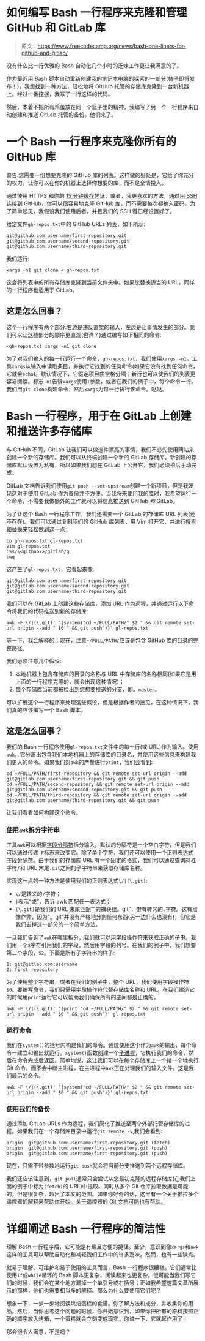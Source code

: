 # 如何编写 Bash 一行程序来克隆和管理 GitHub 和 GitLab 库

> 原文：<https://www.freecodecamp.org/news/bash-one-liners-for-github-and-gitlab/>

没有什么比一行优雅的 Bash 自动化几个小时的乏味工作更让我满意的了。

作为最近用 Bash 脚本自动重新创建我的笔记本电脑的探索的一部分(帖子即将发布！)，我想找到一种方法，轻松地将 GitHub 托管的存储库克隆到一台新机器上。经过一番挖掘，我写了一行这样的代码。

然后，本着不把所有鸡蛋放在同一个篮子里的精神，我编写了另一个一行程序来自动创建和推送 GitLab 托管的备份。他们来了。

# 一个 Bash 一行程序来克隆你所有的 GitHub 库

警告:您需要一份想要克隆的 GitHub 库的列表。这样做的好处是，它给了你充分的权力，让你可以在你的机器上选择你想要的库，而不是全情投入。

通过使用 HTTPS 和你的 [15 分钟缓存凭证](https://help.github.com/en/articles/caching-your-github-password-in-git)，或者，我更喜欢的方法，通过[用 SSH](https://help.github.com/en/articles/connecting-to-github-with-ssh) 连接到 GitHub，你可以很容易地克隆 GitHub 库，而不需要每次都输入密码。为了简单起见，我假设我们使用后者，并且我们的 SSH 键已经设置好了。

给定文件`gh-repos.txt`中的 GitHub URLs 列表，如下所示:

```
git@github.com:username/first-repository.git
git@github.com:username/second-repository.git
git@github.com:username/third-repository.git
```

我们运行:

```
xargs -n1 git clone < gh-repos.txt
```

这会将列表中的所有存储库克隆到当前文件夹中。如果您替换适当的 URL，同样的一行程序也适用于 GitLab。

## 这是怎么回事？

这个一行程序有两个部分:右边是违反直觉的输入，左边是让事情发生的部分。我们可以让这些部分的顺序更直观(也许？)通过编写如下相同的命令:

```
<gh-repos.txt xargs -n1 git clone 
```

为了对我们输入的每一行运行一个命令，`gh-repos.txt`，我们使用`xargs -n1`。工具`xargs`从输入中读取条目，并执行它找到的任何命令(如果它没有找到任何命令，它就会`echo`)。默认情况下，它假定项目由空格分隔；新行也可以使我们的列表更容易阅读。标志`-n1`告诉`xargs`使用`1`参数，或者在我们的例子中，每个命令一行。我们用`git clone`构建命令，然后`xargs`为每一行执行该命令。哒哒。

# Bash 一行程序，用于在 GitLab 上创建和推送许多存储库

与 GitHub 不同，GitLab 让我们可以做这件漂亮的事情，我们不必先使用网站来创建一个新的存储库。我们可以从终端创建一个新的 GitLab 存储库。新创建的存储库默认设置为私有，所以如果我们想在 GitLab 上公开它，我们必须稍后手动完成。

GitLab 文档告诉我们使用`git push --set-upstream`创建一个新项目，但是我发现这对于使用 GitLab 作为备份并不方便。当我将来使用我的库时，我希望运行一个命令，不需要我做额外的工作就可以将信息推送到 GitHub *和* GitLab。

为了让这个 Bash 一行程序工作，我们还需要一个 GitLab 的存储库 URL 列表(还不存在)。我们可以通过复制我们的 GitHub 库列表，用 Vim 打开它，并进行[搜索和替换](https://vim.fandom.com/wiki/Search_and_replace)来轻松做到这一点:

```
cp gh-repos.txt gl-repos.txt
vim gl-repos.txt
:%s/\<github\>/gitlab/g
:wq
```

这产生了`gl-repos.txt`，它看起来像:

```
git@gitlab.com:username/first-repository.git
git@gitlab.com:username/second-repository.git
git@gitlab.com:username/third-repository.git
```

我们可以在 GitLab 上创建这些存储库，添加 URL 作为远程，并通过运行以下命令将我们的代码推送到新的存储库:

```
awk -F'\/|(\.git)' '{system("cd ~/FULL/PATH/" $2 " && git remote set-url origin --add " $0 " && git push")}' gl-repos.txt
```

等一下，我会解释的；现在，注意`~/FULL/PATH/`应该是包含 GitHub 库的目录的完整路径。

我们必须注意几个假设:

1.  本地机器上包含存储库的目录的名称与 URL 中存储库的名称相同(如果它是用上面的一行程序克隆的，就会出现这种情况)；
2.  每个存储库当前都被检出到您想要推送的分支，即。`master`。

可以扩展这个一行程序来处理这些假设，但是根据作者的拙见，在这种情况下，我们真的应该编写一个 Bash 脚本。

## 这是怎么回事？

我们的 Bash 一行程序使用`gl-repos.txt`文件中的每一行(或 URL)作为输入。使用`awk`，它分离出包含我们本地机器上的存储库的目录名，并使用这些信息来构建我们更大的命令。如果我们对`awk`的产量进行`print`，我们会看到:

```
cd ~/FULL/PATH/first-repository && git remote set-url origin --add git@gitlab.com:username/first-repository.git && git push
cd ~/FULL/PATH/second-repository && git remote set-url origin --add git@gitlab.com:username/second-repository.git && git push
cd ~/FULL/PATH/third-repository && git remote set-url origin --add git@gitlab.com:username/third-repository.git && git push
```

让我们看看如何构建这个命令。

### 使用`awk`拆分字符串

工具`awk`可以根据[字段分隔符](https://www.gnu.org/software/gawk/manual/html_node/Command-Line-Field-Separator.html)拆分输入。默认的分隔符是一个空白字符，但是我们可以通过传递`-F`标志来改变它。除了单个字符，我们还可以使用一个[正则表达式字段分隔符](https://www.gnu.org/software/gawk/manual/html_node/Regexp-Field-Splitting.html#Regexp-Field-Splitting)。由于我们的存储库 URL 有一个固定的格式，我们可以通过查询斜杠字符`/`和 URL 末尾`.git`之间的子字符串来获取存储库名称。

实现这一点的一种方法是使用我们的正则表达式`\/|(\.git)`:

*   `\/`是转义的`/`字符；
*   `|`表示“或”，告诉 awk 匹配任一表达式；
*   `(\.git)`是我们的 URL 末尾匹配“”的捕获组。git”，带有转义的`.`字符。这有点像作弊，因为”。git”并没有严格地分割任何东西(另一边什么也没有)，但它是我们去掉这一部分的一个简单方法。

一旦我们告诉了`awk`在哪里拆分，我们就可以用[字段操作符](https://www.gnu.org/software/gawk/manual/html_node/Fields.html#index-_0024-_0028dollar-sign_0029_002c-_0024-field-operator)来获取正确的子串。我们用一个`$`字符引用我们的字段，然后用字段的列号。在我们的例子中，我们想要第二个字段，`$2`。下面是所有子字符串的样子:

```
1: git@gitlab.com:username
2: first-repository
```

为了使用整个字符串，或者在我们的例子中，整个 URL，我们使用字段操作符`$0`。要编写命令，我们只需用字段操作符代替存储库名称和 URL。在我们建造它的时候用`print`运行它可以帮助我们确保所有的空间都是正确的。

```
awk -F'\/|(\.git)' '{print "cd ~/FULL/PATH/" $2 " && git remote set-url origin --add " $0 " && git push"}' gl-repos.txt
```

### 运行命令

我们在`system()`的括号内构建我们的命令。通过使用这个作为`awk`的输出，每个命令一建立和输出就运行。`system()`函数创建一个[子进程](https://en.wikipedia.org/wiki/Child_process)，它执行我们的命令，然后在命令完成后返回。简单地说，这让我们可以在每个存储库上一个接一个地执行 Git 命令，而不会中断主进程，在主进程中`awk`正在处理我们的输入文件。这是我们最后的命令。

```
awk -F'\/|(\.git)' '{system("cd ~/FULL/PATH/" $2 " && git remote set-url origin --add " $0 " && git push")}' gl-repos.txt
```

### 使用我们的备份

通过添加 GitLab URLs 作为远程，我们简化了推送至两个外部托管存储库的过程。如果我们在一个存储库目录中运行`git remote -v`,我们会看到:

```
origin  git@github.com:username/first-repository.git (fetch)
origin  git@github.com:username/first-repository.git (push)
origin  git@gitlab.com:username/first-repository.git (push)
```

现在，只需不带参数地运行`git push`就会将当前分支推送到两个远程存储库。

我们还应该注意到，`git pull`通常只会尝试从您最初克隆的远程存储库(在我们上面的例子中标为`(fetch)`的 URL)中提取。同时从多个 Git 仓库拉取数据是可能的，但是很复杂，超出了本文的范围。如果你好奇的话，这里有一个关于推拉多个遥控器的[解释来帮助你开始。关于遥控器](https://astrofloyd.wordpress.com/2015/05/05/git-pushing-to-and-pulling-from-multiple-remote-locations-remote-url-and-pushurl/)的 [Git 文档可能也有帮助。](https://git-scm.com/book/en/v2/Git-Basics-Working-with-Remotes)

# 详细阐述 Bash 一行程序的简洁性

理解 Bash 一行程序后，它可能是有趣且方便的捷径。至少，意识到像`xargs`和`awk`这样的工具可以帮助自动化和减轻我们工作中的许多乏味。然而，也有一些缺点。

就易于理解、可维护和易于使用的工具而言，Bash 一行程序很糟糕。它们通常比使用`if`或`while`循环的 Bash 脚本更复杂，阅读起来也更复杂。很可能当我们写它们的时候，我们会在某个地方漏掉一个单引号或右括号；正如我希望这篇文章所展示的那样，他们也需要相当多的解释。那么为什么要使用它们呢？

想象一下，一步一步地阅读烘焙蛋糕的食谱。你了解方法和成分，并收集你的用品。然后，当你思考这个问题的时候，你开始意识到，如果你把所有的原料按照正确的顺序放入烤箱，一个蛋糕就会立刻变成现实。你试一下，它就起作用了！

那会很令人满意，不是吗？